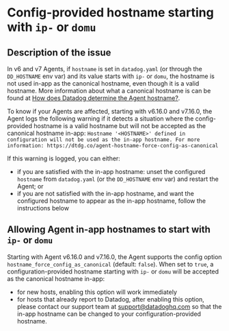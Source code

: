 # Config-provided hostname starting with `ip-` or `domu`

## Description of the issue

In v6 and v7 Agents, if `hostname` is set in `datadog.yaml` (or through the `DD_HOSTNAME` env var) and its value starts with `ip-` or `domu`, the hostname is not used in-app as the canonical hostname, even though it is a valid hostname.
More information about what a canonical hostname is can be found at [How does Datadog determine the Agent hostname?](https://docs.datadoghq.com/agent/faq/how-datadog-agent-determines-the-hostname/?tab=agentv6v7#agent-versions).

To know if your Agents are affected, starting with v6.16.0 and v7.16.0, the Agent logs the following warning if it detects a situation where the config-provided hostname is a valid hostname but will not be accepted as the canonical hostname in-app:
`Hostname '<HOSTNAME>' defined in configuration will not be used as the in-app hostname. For more information: https://dtdg.co/agent-hostname-force-config-as-canonical`

If this warning is logged, you can either:

- if you are satisfied with the in-app hostname: unset the configured `hostname` from `datadog.yaml` (or the `DD_HOSTNAME` env var) and restart the Agent; or
- if you are not satisfied with the in-app hostname, and want the configured hostname to appear as the in-app hostname, follow the instructions below

## Allowing Agent in-app hostnames to start with `ip-` or `domu`

Starting with Agent v6.16.0 and v7.16.0, the Agent supports the config option `hostname_force_config_as_canonical` (default: `false`). When set to `true`, a configuration-provided hostname starting with `ip-` or `domu` will be accepted as the canonical hostname in-app:

- for new hosts, enabling this option will work immediately
- for hosts that already report to Datadog, after enabling this option, please contact our support team at support@datadoghq.com so that the in-app hostname can be changed to your configuration-provided hostname.

